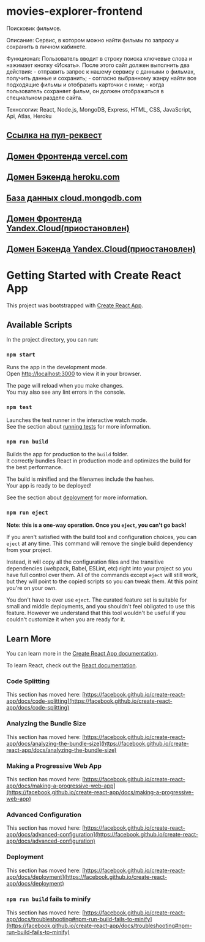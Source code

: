 # movies-explorer-frontend
Поисковик фильмов.  

Описание: Сервис, в котором можно найти фильмы по запросу и сохранить в личном кабинете.  

Функционал: Пользователь вводит в строку поиска ключевые слова и нажимает кнопку «Искать». После этого сайт должен выполнить два действия: - отправить запрос к нашему сервису с данными о фильмах, получить данные и сохранить; - согласно выбранному жанру найти все подходящие фильмы и отобразить карточки с ними; - когда пользователь сохраняет фильм, он должен отображаться в специальном разделе сайта.  

Технологии: React, Node.js, MongoDB, Express, HTML, CSS, JavaScript, Api, Atlas, Heroku

## [Ссылка на пул-реквест](https://github.com/nikolaysaitov/movies-explorer-frontend/pull/2)

## [Домен Фронтенда vercel.com](https://movies-explorer-frontend-ten.vercel.app/)

## [Домен Бэкенда heroku.com](https://nikolaysaitovmovies.herokuapp.com/)

## [База данных cloud.mongodb.com](https://cloud.mongodb.com/)





## [Домен Фронтенда Yandex.Cloud(приостановлен)](https://kino.nomoredomains.sbs/)


## [Домен Бэкенда Yandex.Cloud(приостановлен)](https://api.kino.nomoredomains.sbs/)





# Getting Started with Create React App

This project was bootstrapped with [Create React App](https://github.com/facebook/create-react-app).

## Available Scripts

In the project directory, you can run:

### `npm start`

Runs the app in the development mode.\
Open [http://localhost:3000](http://localhost:3000) to view it in your browser.

The page will reload when you make changes.\
You may also see any lint errors in the console.

### `npm test`

Launches the test runner in the interactive watch mode.\
See the section about [running tests](https://facebook.github.io/create-react-app/docs/running-tests) for more information.

### `npm run build`

Builds the app for production to the `build` folder.\
It correctly bundles React in production mode and optimizes the build for the best performance.

The build is minified and the filenames include the hashes.\
Your app is ready to be deployed!

See the section about [deployment](https://facebook.github.io/create-react-app/docs/deployment) for more information.

### `npm run eject`

**Note: this is a one-way operation. Once you `eject`, you can't go back!**

If you aren't satisfied with the build tool and configuration choices, you can `eject` at any time. This command will remove the single build dependency from your project.

Instead, it will copy all the configuration files and the transitive dependencies (webpack, Babel, ESLint, etc) right into your project so you have full control over them. All of the commands except `eject` will still work, but they will point to the copied scripts so you can tweak them. At this point you're on your own.

You don't have to ever use `eject`. The curated feature set is suitable for small and middle deployments, and you shouldn't feel obligated to use this feature. However we understand that this tool wouldn't be useful if you couldn't customize it when you are ready for it.

## Learn More

You can learn more in the [Create React App documentation](https://facebook.github.io/create-react-app/docs/getting-started).

To learn React, check out the [React documentation](https://reactjs.org/).

### Code Splitting

This section has moved here: [https://facebook.github.io/create-react-app/docs/code-splitting](https://facebook.github.io/create-react-app/docs/code-splitting)

### Analyzing the Bundle Size

This section has moved here: [https://facebook.github.io/create-react-app/docs/analyzing-the-bundle-size](https://facebook.github.io/create-react-app/docs/analyzing-the-bundle-size)

### Making a Progressive Web App

This section has moved here: [https://facebook.github.io/create-react-app/docs/making-a-progressive-web-app](https://facebook.github.io/create-react-app/docs/making-a-progressive-web-app)

### Advanced Configuration

This section has moved here: [https://facebook.github.io/create-react-app/docs/advanced-configuration](https://facebook.github.io/create-react-app/docs/advanced-configuration)

### Deployment

This section has moved here: [https://facebook.github.io/create-react-app/docs/deployment](https://facebook.github.io/create-react-app/docs/deployment)

### `npm run build` fails to minify

This section has moved here: [https://facebook.github.io/create-react-app/docs/troubleshooting#npm-run-build-fails-to-minify](https://facebook.github.io/create-react-app/docs/troubleshooting#npm-run-build-fails-to-minify)
